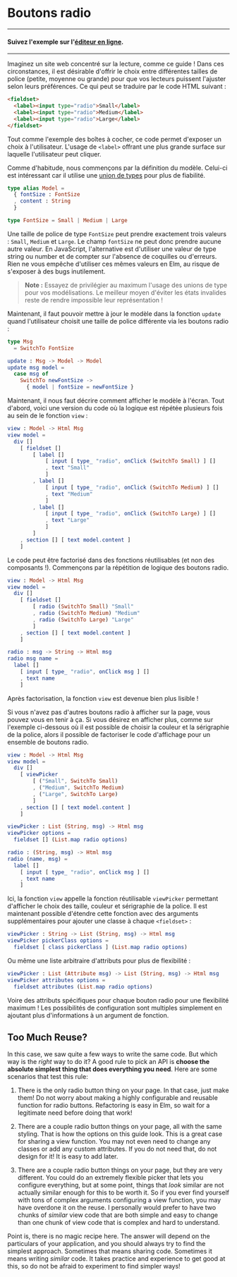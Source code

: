 # Boutons radio

---
#### Suivez l'exemple sur l'[éditeur en ligne](https://elm-lang.org/examples/radio-buttons).
---

Imaginez un site web concentré sur la lecture, comme ce guide ! Dans ces circonstances, il est désirable d'offrir le choix entre différentes tailles de police (petite, moyenne ou grande) pour que vos lecteurs puissent l'ajuster selon leurs préférences. Ce qui peut se traduire par le code HTML suivant :

```html
<fieldset>
  <label><input type="radio">Small</label>
  <label><input type="radio">Medium</label>
  <label><input type="radio">Large</label>
</fieldset>
```

Tout comme l'exemple des boîtes à cocher, ce code permet d'exposer un choix à l'utilisateur. L'usage de `<label>` offrant une plus grande surface sur laquelle l'utilisateur peut cliquer.

Comme d'habitude, nous commençons par la définition du modèle. Celui-ci est intéressant car il utilise une [union de types](../types/union_types.md) pour plus de fiabilité.

```elm
type alias Model =
  { fontSize : FontSize
  , content : String
  }

type FontSize = Small | Medium | Large
```

Une taille de police de type `FontSize` peut prendre exactement trois valeurs : `Small`, `Medium` et `Large`. Le champ `fontSize` ne peut donc prendre aucune autre valeur. En JavaScript, l'alternative est d'utiliser une valeur de type string ou number et de compter sur l'absence de coquilles ou d'erreurs. Rien ne vous empêche d'utiliser ces mêmes valeurs en Elm, au risque de s'exposer à des bugs inutilement.

> **Note :** Essayez de privilégier au maximum l'usage des unions de type pour vos modélisations. Le meilleur moyen d'éviter les états invalides reste de rendre impossible leur représentation !

Maintenant, il faut pouvoir mettre à jour le modèle dans la fonction `update` quand l'utilisateur choisit une taille de police différente via les boutons radio :

```elm
type Msg
  = SwitchTo FontSize

update : Msg -> Model -> Model
update msg model =
  case msg of
    SwitchTo newFontSize ->
      { model | fontSize = newFontSize }
```

Maintenant, il nous faut décrire comment afficher le modèle à l'écran. Tout d'abord, voici une version du code où la logique est répétée plusieurs fois au sein de le fonction `view` :

```elm
view : Model -> Html Msg
view model =
  div []
    [ fieldset []
        [ label []
            [ input [ type_ "radio", onClick (SwitchTo Small) ] []
            , text "Small"
            ]
        , label []
            [ input [ type_ "radio", onClick (SwitchTo Medium) ] []
            , text "Medium"
            ]
        , label []
            [ input [ type_ "radio", onClick (SwitchTo Large) ] []
            , text "Large"
            ]
        ]
    , section [] [ text model.content ]
    ]
```

Le code peut être factorisé dans des fonctions réutilisables (et non des composants !). Commençons par la répétition de logique des boutons radio.

```elm
view : Model -> Html Msg
view model =
  div []
    [ fieldset []
        [ radio (SwitchTo Small) "Small"
        , radio (SwitchTo Medium) "Medium"
        , radio (SwitchTo Large) "Large"
        ]
    , section [] [ text model.content ]
    ]

radio : msg -> String -> Html msg
radio msg name =
  label []
    [ input [ type_ "radio", onClick msg ] []
    , text name
    ]
```

Après factorisation, la fonction `view` est devenue bien plus lisible !

Si vous n'avez pas d'autres boutons radio à afficher sur la page, vous pouvez vous en tenir à ça. Si vous désirez en afficher plus, comme sur l'exemple ci-dessous où il est possible de choisir la couleur et la sérigraphie de la police, alors il possible de factoriser le code d'affichage pour un ensemble de boutons radio.

```elm
view : Model -> Html Msg
view model =
  div []
    [ viewPicker
        [ ("Small", SwitchTo Small)
        , ("Medium", SwitchTo Medium)
        , ("Large", SwitchTo Large)
        ]
    , section [] [ text model.content ]
    ]

viewPicker : List (String, msg) -> Html msg
viewPicker options =
  fieldset [] (List.map radio options)

radio : (String, msg) -> Html msg
radio (name, msg) =
  label []
    [ input [ type_ "radio", onClick msg ] []
    , text name
    ]
```

Ici, la fonction `view` appelle la fonction réutilisable `viewPicker` permettant d'afficher le choix des taille, couleur et sérigraphie de la police. Il est maintenant possible d'étendre cette fonction avec des arguments supplémentaires pour ajouter une classe à chaque `<fieldset>` :

```elm
viewPicker : String -> List (String, msg) -> Html msg
viewPicker pickerClass options =
  fieldset [ class pickerClass ] (List.map radio options)
```

Ou même une liste arbitraire d'attributs pour plus de flexibilité :

```elm
viewPicker : List (Attribute msg) -> List (String, msg) -> Html msg
viewPicker attributes options =
  fieldset attributes (List.map radio options)
```

Voire des attributs spécifiques pour chaque bouton radio pour une flexibilité maximum ! Les possibilités de configuration sont multiples simplement en ajoutant plus d'informations à un argument de fonction.


## Too Much Reuse?

In this case, we saw quite a few ways to write the same code. But which way is the *right* way to do it? A good rule to pick an API is **choose the absolute simplest thing that does everything you need**. Here are some scenarios that test this rule:

  1. There is the only radio button thing on your page. In that case, just make them! Do not worry about making a highly configurable and reusable function for radio buttons. Refactoring is easy in Elm, so wait for a legitimate need before doing that work!

  2. There are a couple radio button things on your page, all with the same styling. That is how the options on this guide look. This is a great case for sharing a view function. You may not even need to change any classes or add any custom attributes. If you do not need that, do not design for it! It is easy to add later.

  3. There are a couple radio button things on your page, but they are very different. You could do an extremely flexible picker that lets you configure everything, but at some point, things that *look* similar are not actually similar enough for this to be worth it. So if you ever find yourself with tons of complex arguments configuring a view function, you may have overdone it on the reuse. I personally would prefer to have two chunks of *similar* view code that are both simple and easy to change than one chunk of view code that is complex and hard to understand.

Point is, there is no magic recipe here. The answer will depend on the particulars of your application, and you should always try to find the simplest approach. Sometimes that means sharing code. Sometimes it means writing *similar* code. It takes practice and experience to get good at this, so do not be afraid to experiment to find simpler ways!
